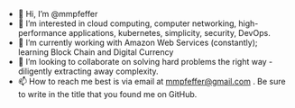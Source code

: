 - 👋 Hi, I’m @mmpfeffer
- 👀 I’m interested in cloud computing, computer networking, high-performance applications, kubernetes, simplicity, security, DevOps.
- 🌱 I’m currently working with Amazon Web Services (constantly); learning Block Chain and Digital Currency
- 💞️ I’m looking to collaborate on solving hard problems the right way - diligently extracting away complexity.
- 📫 How to reach me best is via email at mmpfeffer@gmail.com . Be sure to write in the title that you found me on GitHub.

<!---
mmpfeffer/mmpfeffer is a ✨ special ✨ repository because its `README.md` (this file) appears on your GitHub profile.
You can click the Preview link to take a look at your changes.
--->
